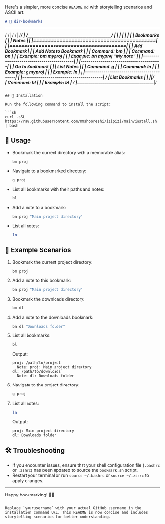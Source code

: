 Here's a simpler, more concise `README.md` with storytelling scenarios and ASCII art:

```markdown
# 📂 dir-bookmarks

```
  ____________________________________________      __________________________________________
 /                                           /|    /                                         /|
/___________________________________________/ |   /_________________________________________/ |
|                                          |  |   |                                        |  |
|                Bookmarks                 |  |   |                 Notes                  |  |
|==========================================|  |   |========================================|  |
| Add Bookmark                             |  |   | Add Note to Bookmark                   |  |
| Command: bm <name>                       |  |   | Command: bn <name> <note>              |  |
| Example: bm myproj                       |  |   | Example: bn myproj "My note"           |  |
|------------------------------------------|  |   |----------------------------------------|  |
| Go to Bookmark                           |  |   | List Notes                             |  |
| Command: g <name>                        |  |   | Command: ln                            |  |
| Example: g myproj                        |  |   | Example: ln                            |  |
|------------------------------------------|  |   |----------------------------------------| / 
| List Bookmarks                           |  |   |________________________________________|/  
| Command: bl                              |  |
| Example: bl                              | /
|__________________________________________|/
```

## 🚀 Installation

Run the following command to install the script:

```sh
curl -sSL https://raw.githubusercontent.com/mmshooreshi/izipizi/main/install.sh | bash
```

## 📖 Usage

- Bookmark the current directory with a memorable alias:
  ```sh
  bm proj
  ```

- Navigate to a bookmarked directory:
  ```sh
  g proj
  ```

- List all bookmarks with their paths and notes:
  ```sh
  bl
  ```

- Add a note to a bookmark:
  ```sh
  bn proj "Main project directory"
  ```

- List all notes:
  ```sh
  ln
  ```

## 📂 Example Scenarios

1. Bookmark the current project directory:
    ```sh
    bm proj
    ```

2. Add a note to this bookmark:
    ```sh
    bn proj "Main project directory"
    ```

3. Bookmark the downloads directory:
    ```sh
    bm dl
    ```

4. Add a note to the downloads bookmark:
    ```sh
    bn dl "Downloads folder"
    ```

5. List all bookmarks:
    ```sh
    bl
    ```
    Output:
    ```
    proj: /path/to/project
      Note: proj: Main project directory
    dl: /path/to/downloads
      Note: dl: Downloads folder
    ```

6. Navigate to the project directory:
    ```sh
    g proj
    ```

7. List all notes:
    ```sh
    ln
    ```
    Output:
    ```
    proj: Main project directory
    dl: Downloads folder
    ```

## 🛠 Troubleshooting

- If you encounter issues, ensure that your shell configuration file (`.bashrc` or `.zshrc`) has been updated to source the `bookmark.sh` script.
- Restart your terminal or run `source ~/.bashrc` or `source ~/.zshrc` to apply changes.

---

Happy bookmarking! 📁✨
```

Replace `yourusername` with your actual GitHub username in the installation command URL. This README is now concise and includes storytelling scenarios for better understanding.